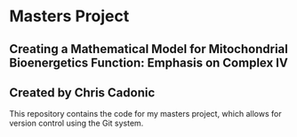 # Masters Project

## Creating a Mathematical Model for Mitochondrial Bioenergetics Function: Emphasis on Complex IV

## Created by Chris Cadonic

This repository contains the code for my masters project, which allows for version control using the Git system.

